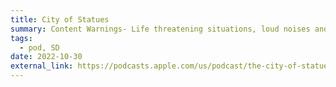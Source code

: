 ```yaml
---
title: City of Statues
summary: Content Warnings- Life threatening situations, loud noises and screams, an infectious illness, gun and gunshots, harsh language, discussion of death, and on screen character death. A work done for 11th Hour Audio’s 2022 challenge. I did the action sound design. I really enjoyed shaping the statues’ footsteps, though to be honest I am not sure if they sound all that scary.
tags:
  - pod, SD
date: 2022-10-30
external_link: https://podcasts.apple.com/us/podcast/the-city-of-statues/id1402672340?i=1000584413651
---
```


